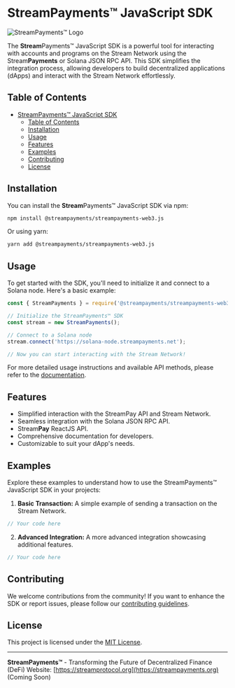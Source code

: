 # StreamPayments™ JavaScript SDK

![StreamPayments™ Logo](your-logo.png)

The **Stream**Payments™ JavaScript SDK is a powerful tool for interacting with accounts and programs on the Stream Network using the Stream**Payments** or Solana JSON RPC API. This SDK simplifies the integration process, allowing developers to build decentralized applications (dApps) and interact with the Stream Network effortlessly.

## Table of Contents

- [StreamPayments™ JavaScript SDK](#streampayments-javascript-sdk)
  - [Table of Contents](#table-of-contents)
  - [Installation](#installation)
  - [Usage](#usage)
  - [Features](#features)
  - [Examples](#examples)
  - [Contributing](#contributing)
  - [License](#license)

## Installation

You can install the **Stream**Payments™ JavaScript SDK via npm:

```bash
npm install @streampayments/streampayments-web3.js
```

Or using yarn:

```bash
yarn add @streampayments/streampayments-web3.js
```

## Usage

To get started with the SDK, you'll need to initialize it and connect to a Solana node. Here's a basic example:

```javascript
const { StreamPayments } = require('@streampayments/streampayments-web3.js');

// Initialize the StreamPayments™ SDK
const stream = new StreamPayments();

// Connect to a Solana node
stream.connect('https://solana-node.streampayments.net');

// Now you can start interacting with the Stream Network!
```

For more detailed usage instructions and available API methods, please refer to the [documentation](https://docs.streampayments.org).

## Features

- Simplified interaction with the StreamPay API and Stream Network.
- Seamless integration with the Solana JSON RPC API.
- Stream**Pay** ReactJS API.
- Comprehensive documentation for developers.
- Customizable to suit your dApp's needs.

## Examples

Explore these examples to understand how to use the StreamPayments™ JavaScript SDK in your projects:

1. **Basic Transaction:** A simple example of sending a transaction on the Stream Network.

```javascript
// Your code here
```

2. **Advanced Integration:** A more advanced integration showcasing additional features.

```javascript
// Your code here
```

## Contributing

We welcome contributions from the community! If you want to enhance the SDK or report issues, please follow our [contributing guidelines](CONTRIBUTING.md).

## License

This project is licensed under the [MIT License](LICENSE).

---

**StreamPayments™** - Transforming the Future of Decentralized Finance (DeFi)
Website: [https://streamprotocol.org](https://streampayments.org) (Coming Soon)
